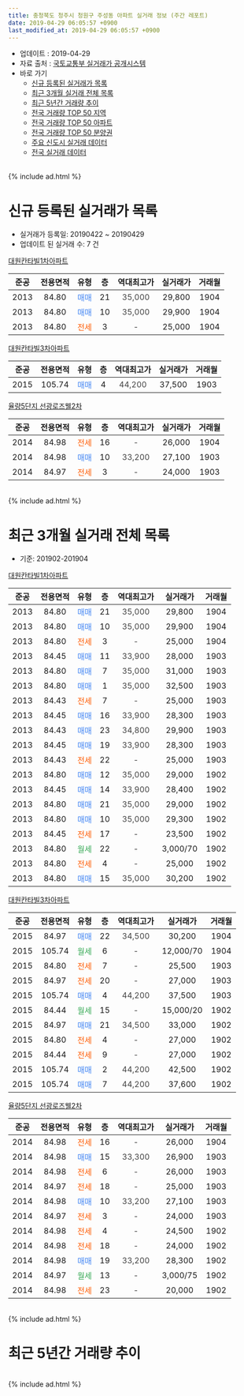 ```yaml
---
title: 충청북도 청주시 청원구 주성동 아파트 실거래 정보 (주간 레포트)
date: 2019-04-29 06:05:57 +0900
last_modified_at: 2019-04-29 06:05:57 +0900
---
```


* 업데이트 : 2019-04-29
* 자료 출처 : [국토교통부 실거래가 공개시스템](http://rt.molit.go.kr)
* 바로 가기
    * [신규 등록된 실거래가 목록](#신규-등록된-실거래가-목록)
    * [최근 3개월 실거래 전체 목록](#최근-3개월-실거래-전체-목록)
    * [최근 5년간 거래량 추이](#최근-5년간-거래량-추이)
    * [전국 거래량 TOP 50 지역](https://inasie.github.io/apt-trade-info/최근-3개월-전국에서-가장-거래가-많이-발생한-지역)
    * [전국 거래량 TOP 50 아파트](https://inasie.github.io/apt-trade-info/최근-3개월-전국에서-가장-거래가-많이-발생한-아파트)
    * [전국 거래량 TOP 50 분양권](https://inasie.github.io/apt-trade-info/최근-3개월-전국에서-가장-거래가-많이-발생한-분양권)
    * [주요 신도시 실거래 데이터](https://inasie.github.io/apt-trade-info/주요-신도시)
    * [전국 실거래 데이터](https://inasie.github.io/apt-trade-info/전국)
<br>
{% include ad.html %}
<br>

# 신규 등록된 실거래가 목록
* 실거래가 등록일: 20190422 ~ 20190429
* 업데이트 된 실거래 수: 7 건


[대원칸타빌1차아파트](https://search.naver.com/search.naver?query=%EC%B6%A9%EC%B2%AD%EB%B6%81%EB%8F%84+%EC%B2%AD%EC%A3%BC%EC%8B%9C+%EC%B2%AD%EC%9B%90%EA%B5%AC+%EC%A3%BC%EC%84%B1%EB%8F%99+%EB%8C%80%EC%9B%90%EC%B9%B8%ED%83%80%EB%B9%8C1%EC%B0%A8%EC%95%84%ED%8C%8C%ED%8A%B8)

|준공|전용면적|유형|층|역대최고가|실거래가|거래월|
|:---:|:---:|:---:|:---:|:---:|:---:|:---:|
|2013|84.80|<span style="color:#4285f3">매매</span>|21|<span style="color:#444444">35,000</span>|29,800|1904|
|2013|84.80|<span style="color:#4285f3">매매</span>|10|<span style="color:#444444">35,000</span>|29,900|1904|
|2013|84.80|<span style="color:#ff5a00">전세</span>|3|<span style="color:#444444">-</span>|25,000|1904|

[대원칸타빌3차아파트](https://search.naver.com/search.naver?query=%EC%B6%A9%EC%B2%AD%EB%B6%81%EB%8F%84+%EC%B2%AD%EC%A3%BC%EC%8B%9C+%EC%B2%AD%EC%9B%90%EA%B5%AC+%EC%A3%BC%EC%84%B1%EB%8F%99+%EB%8C%80%EC%9B%90%EC%B9%B8%ED%83%80%EB%B9%8C3%EC%B0%A8%EC%95%84%ED%8C%8C%ED%8A%B8)

|준공|전용면적|유형|층|역대최고가|실거래가|거래월|
|:---:|:---:|:---:|:---:|:---:|:---:|:---:|
|2015|105.74|<span style="color:#4285f3">매매</span>|4|<span style="color:#444444">44,200</span>|37,500|1903|

[율량5단지 선광로즈웰2차](https://search.naver.com/search.naver?query=%EC%B6%A9%EC%B2%AD%EB%B6%81%EB%8F%84+%EC%B2%AD%EC%A3%BC%EC%8B%9C+%EC%B2%AD%EC%9B%90%EA%B5%AC+%EC%A3%BC%EC%84%B1%EB%8F%99+%EC%9C%A8%EB%9F%895%EB%8B%A8%EC%A7%80+%EC%84%A0%EA%B4%91%EB%A1%9C%EC%A6%88%EC%9B%B02%EC%B0%A8)

|준공|전용면적|유형|층|역대최고가|실거래가|거래월|
|:---:|:---:|:---:|:---:|:---:|:---:|:---:|
|2014|84.98|<span style="color:#ff5a00">전세</span>|16|<span style="color:#444444">-</span>|26,000|1904|
|2014|84.98|<span style="color:#4285f3">매매</span>|10|<span style="color:#444444">33,200</span>|27,100|1903|
|2014|84.97|<span style="color:#ff5a00">전세</span>|3|<span style="color:#444444">-</span>|24,000|1903|


<br>
{% include ad.html %}
<br>

# 최근 3개월 실거래 전체 목록
* 기준: 201902-201904


[대원칸타빌1차아파트](https://search.naver.com/search.naver?query=%EC%B6%A9%EC%B2%AD%EB%B6%81%EB%8F%84+%EC%B2%AD%EC%A3%BC%EC%8B%9C+%EC%B2%AD%EC%9B%90%EA%B5%AC+%EC%A3%BC%EC%84%B1%EB%8F%99+%EB%8C%80%EC%9B%90%EC%B9%B8%ED%83%80%EB%B9%8C1%EC%B0%A8%EC%95%84%ED%8C%8C%ED%8A%B8)

|준공|전용면적|유형|층|역대최고가|실거래가|거래월|
|:---:|:---:|:---:|:---:|:---:|:---:|:---:|
|2013|84.80|<span style="color:#4285f3">매매</span>|21|<span style="color:#444444">35,000</span>|29,800|1904|
|2013|84.80|<span style="color:#4285f3">매매</span>|10|<span style="color:#444444">35,000</span>|29,900|1904|
|2013|84.80|<span style="color:#ff5a00">전세</span>|3|<span style="color:#444444">-</span>|25,000|1904|
|2013|84.45|<span style="color:#4285f3">매매</span>|11|<span style="color:#444444">33,900</span>|28,000|1903|
|2013|84.80|<span style="color:#4285f3">매매</span>|7|<span style="color:#444444">35,000</span>|31,000|1903|
|2013|84.80|<span style="color:#4285f3">매매</span>|1|<span style="color:#444444">35,000</span>|32,500|1903|
|2013|84.43|<span style="color:#ff5a00">전세</span>|7|<span style="color:#444444">-</span>|25,000|1903|
|2013|84.45|<span style="color:#4285f3">매매</span>|16|<span style="color:#444444">33,900</span>|28,300|1903|
|2013|84.43|<span style="color:#4285f3">매매</span>|23|<span style="color:#444444">34,800</span>|29,900|1903|
|2013|84.45|<span style="color:#4285f3">매매</span>|19|<span style="color:#444444">33,900</span>|28,300|1903|
|2013|84.43|<span style="color:#ff5a00">전세</span>|22|<span style="color:#444444">-</span>|25,000|1903|
|2013|84.80|<span style="color:#4285f3">매매</span>|12|<span style="color:#444444">35,000</span>|29,000|1902|
|2013|84.45|<span style="color:#4285f3">매매</span>|14|<span style="color:#444444">33,900</span>|28,400|1902|
|2013|84.80|<span style="color:#4285f3">매매</span>|21|<span style="color:#444444">35,000</span>|29,000|1902|
|2013|84.80|<span style="color:#4285f3">매매</span>|10|<span style="color:#444444">35,000</span>|29,300|1902|
|2013|84.45|<span style="color:#ff5a00">전세</span>|17|<span style="color:#444444">-</span>|23,500|1902|
|2013|84.80|<span style="color:#34a853">월세</span>|22|<span style="color:#444444">-</span>|3,000/70|1902|
|2013|84.80|<span style="color:#ff5a00">전세</span>|4|<span style="color:#444444">-</span>|25,000|1902|
|2013|84.80|<span style="color:#4285f3">매매</span>|15|<span style="color:#444444">35,000</span>|30,200|1902|

[대원칸타빌3차아파트](https://search.naver.com/search.naver?query=%EC%B6%A9%EC%B2%AD%EB%B6%81%EB%8F%84+%EC%B2%AD%EC%A3%BC%EC%8B%9C+%EC%B2%AD%EC%9B%90%EA%B5%AC+%EC%A3%BC%EC%84%B1%EB%8F%99+%EB%8C%80%EC%9B%90%EC%B9%B8%ED%83%80%EB%B9%8C3%EC%B0%A8%EC%95%84%ED%8C%8C%ED%8A%B8)

|준공|전용면적|유형|층|역대최고가|실거래가|거래월|
|:---:|:---:|:---:|:---:|:---:|:---:|:---:|
|2015|84.97|<span style="color:#4285f3">매매</span>|22|<span style="color:#444444">34,500</span>|30,200|1904|
|2015|105.74|<span style="color:#34a853">월세</span>|6|<span style="color:#444444">-</span>|12,000/70|1904|
|2015|84.80|<span style="color:#ff5a00">전세</span>|7|<span style="color:#444444">-</span>|25,500|1903|
|2015|84.97|<span style="color:#ff5a00">전세</span>|20|<span style="color:#444444">-</span>|27,000|1903|
|2015|105.74|<span style="color:#4285f3">매매</span>|4|<span style="color:#444444">44,200</span>|37,500|1903|
|2015|84.44|<span style="color:#34a853">월세</span>|15|<span style="color:#444444">-</span>|15,000/20|1902|
|2015|84.97|<span style="color:#4285f3">매매</span>|21|<span style="color:#444444">34,500</span>|33,000|1902|
|2015|84.80|<span style="color:#ff5a00">전세</span>|4|<span style="color:#444444">-</span>|27,000|1902|
|2015|84.44|<span style="color:#ff5a00">전세</span>|9|<span style="color:#444444">-</span>|27,000|1902|
|2015|105.74|<span style="color:#4285f3">매매</span>|2|<span style="color:#444444">44,200</span>|42,500|1902|
|2015|105.74|<span style="color:#4285f3">매매</span>|7|<span style="color:#444444">44,200</span>|37,600|1902|

[율량5단지 선광로즈웰2차](https://search.naver.com/search.naver?query=%EC%B6%A9%EC%B2%AD%EB%B6%81%EB%8F%84+%EC%B2%AD%EC%A3%BC%EC%8B%9C+%EC%B2%AD%EC%9B%90%EA%B5%AC+%EC%A3%BC%EC%84%B1%EB%8F%99+%EC%9C%A8%EB%9F%895%EB%8B%A8%EC%A7%80+%EC%84%A0%EA%B4%91%EB%A1%9C%EC%A6%88%EC%9B%B02%EC%B0%A8)

|준공|전용면적|유형|층|역대최고가|실거래가|거래월|
|:---:|:---:|:---:|:---:|:---:|:---:|:---:|
|2014|84.98|<span style="color:#ff5a00">전세</span>|16|<span style="color:#444444">-</span>|26,000|1904|
|2014|84.98|<span style="color:#4285f3">매매</span>|15|<span style="color:#444444">33,300</span>|26,900|1903|
|2014|84.98|<span style="color:#ff5a00">전세</span>|6|<span style="color:#444444">-</span>|26,000|1903|
|2014|84.97|<span style="color:#ff5a00">전세</span>|18|<span style="color:#444444">-</span>|25,000|1903|
|2014|84.98|<span style="color:#4285f3">매매</span>|10|<span style="color:#444444">33,200</span>|27,100|1903|
|2014|84.97|<span style="color:#ff5a00">전세</span>|3|<span style="color:#444444">-</span>|24,000|1903|
|2014|84.98|<span style="color:#ff5a00">전세</span>|4|<span style="color:#444444">-</span>|24,500|1902|
|2014|84.98|<span style="color:#ff5a00">전세</span>|18|<span style="color:#444444">-</span>|24,000|1902|
|2014|84.98|<span style="color:#4285f3">매매</span>|19|<span style="color:#444444">33,200</span>|28,300|1902|
|2014|84.97|<span style="color:#34a853">월세</span>|13|<span style="color:#444444">-</span>|3,000/75|1902|
|2014|84.98|<span style="color:#ff5a00">전세</span>|23|<span style="color:#444444">-</span>|20,000|1902|


<br>
{% include ad.html %}
<br>

# 최근 5년간 거래량 추이


<div style="width:100%;">
    <canvas id="deal_progress" height="200"></canvas>
</div>

<script>
new Chart(document.getElementById("deal_progress"), {
    type: 'line',
    data: {
        labels: ['201404','201405','201406','201407','201408','201409','201410','201411','201412','201501','201502','201503','201504','201505','201506','201507','201508','201509','201510','201511','201512','201601','201602','201603','201604','201605','201606','201607','201608','201609','201610','201611','201612','201701','201702','201703','201704','201705','201706','201707','201708','201709','201710','201711','201712','201801','201802','201803','201804','201805','201806','201807','201808','201809','201810','201811','201812','201901','201902','201903','201904'],
        datasets: [{
            label: '매매',
            pointRadius: 1,
            data: [0, 1, 2, 1, 1, 0, 4, 4, 3, 2, 3, 11, 4, 3, 8, 6, 15, 5, 9, 4, 7, 3, 7, 4, 4, 5, 6, 6, 4, 6, 10, 9, 11, 11, 15, 7, 10, 12, 17, 12, 10, 9, 7, 18, 10, 14, 14, 24, 7, 9, 5, 5, 6, 4, 13, 7, 3, 7, 9, 9, 3],
            borderColor: "rgba(255, 201, 14, 1)",
            backgroundColor: "rgba(255, 201, 14, 0.5)",
            fill: false,
            lineTension: 0
        },{
            label: '전월세',
            pointRadius: 1,
            data: [1, 1, 2, 2, 1, 1, 4, 4, 15, 6, 15, 21, 13, 4, 3, 2, 1, 0, 2, 0, 4, 3, 3, 4, 3, 2, 1, 3, 1, 2, 1, 3, 9, 8, 9, 10, 7, 3, 1, 4, 1, 1, 3, 1, 8, 8, 4, 8, 4, 2, 6, 8, 4, 7, 6, 3, 8, 9, 10, 7, 3],
            borderColor: "rgba(0, 141, 185, 1)",
            backgroundColor: "rgba(0, 141, 185, 0.5)",
            fill: false,
            lineTension: 0
        }
        ]
    },
    options: {
        responsive: true,
        title: {
            display: false
        },
        tooltips: {
            mode: 'index',
            intersect: false
        },
        hover: {
            mode: 'nearest',
            intersect: true
        },
        scales: {
            xAxes: [{
                display: true,
                scaleLabel: {
                    display: true,
                    labelString: '년/월'
                }
            }],
            yAxes: [{
                display: true,
                ticks: {
                    suggestedMin: 0,
                },
                scaleLabel: {
                    display: true,
                    labelString: '실거래 수'
                }
            }]
        }
    }
});

</script>


<br>
{% include ad.html %}
<br>

